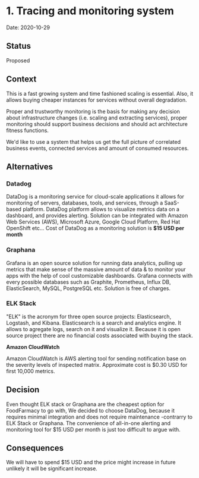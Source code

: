 # 1. Tracing and monitoring system

Date: 2020-10-29

## Status

Proposed 

## Context

This is a fast growing system and time fashioned scaling is essential. Also, it allows buying cheaper instances for services without overall degradation.

Proper and trustworthy monitoring is the basis for making any decision about infrastructure changes (i.e. scaling and extracting services), proper monitoring should support business decisions and should act architecture fitness functions.

We'd like to use a system that helps us get the full picture of correlated business events, connected services and amount of consumed resources.

## Alternatives 

### Datadog

DataDog is a monitoring service for cloud-scale applications it allows for monitoring of servers, databases, tools, and services, through a SaaS-based platform.
DataDog platform allows to visualize metrics data on a dashboard, and provides alerting. Solution can be integrated with Amazon Web Services (AWS), Microsoft Azure, Google Cloud Platform, Red Hat OpenShift etc… Cost of DataDog as a monitoring solution is **$15 USD per month** 

### Graphana 

Grafana is an open source solution for running data analytics, pulling up metrics that make sense of the massive amount of data & to monitor your apps with the help of cool customizable dashboards. Grafana connects with every possible databases such as Graphite, Prometheus, Influx DB, ElasticSearch, MySQL, PostgreSQL etc. Solution is free of charges.

### ELK Stack

"ELK" is the acronym for three open source projects: Elasticsearch, Logstash, and Kibana. Elasticsearch is a search and analytics engine. It allows to agregate logs, search on it and visualize it. Because it is open source project there are no financial costs associated with buying the stack. 

**Amazon CloudWatch** 

Amazon CloudWatch is AWS alerting tool for sending notification base on the severity levels of inspected matrix. Approximate cost is $0.30 USD for first 10,000 metrics.

## Decision

Even thought ELK stack or Graphana are the cheapest option for FoodFarmacy to go with, We decided to choose DataDog, because it requires minimal integration and does not require maintenance -contrarry to ELK Stack or Graphana. The convenience of all-in-one alerting and monitoring tool for $15 USD per month is just too difficult to argue with.

## Consequences

We will have to spend $15 USD and the price might increase in future unlikely it will be significant increase.

